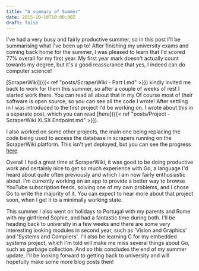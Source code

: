 ```yaml
---
title: "A summary of Summer"
date: 2015-10-10T10:00:00Z
draft: false
---
```


I've had a very busy and fairly productive summer, so in this post I'll be summarising what I've been up to! After finishing my university exams and coming back home for the summer, I was pleased to learn that I'd scored 77% overall for my first year. My first year mark doesn't actually count towards my degree, but it's a good reassurance that yes, I indeed can do computer science!

[ScraperWiki]({{< ref "posts/ScraperWiki - Part I.md" >}}) kindly invited me back to work for them this summer, so after a couple of weeks of rest I started work there. You can read all about that in my  Of course most of their software is open source, so you can see all the code I wrote! After settling in I was introduced to the first project I'd be working on. I wrote about this in a separate post, which you can read [here]({{< ref "posts/Project - ScraperWiki XLSX Endpoint.md" >}}). 

I also worked on some other projects, the main one being replacing the code being used to access the database in scrapers running on the ScraperWiki platform. This isn't yet deployed, but you can see the progress [here](https://github.com/scraperwiki/scraperwiki-python).

Overall I had a great time at ScraperWiki, it was good to be doing productive work and certainly nice to get so much experience with Go, a language I'd heard about quite often previously and which I am now fairly enthusiastic about. I'm currently working on an app to provide a better way to browse YouTube subscription feeds, solving one of my own problems, and I chose Go to write the majority of it. You can expect to hear more about that project soon, when I get it to a minimally working state.

This summer I also went on holidays to Portugal with my parents and Rome with my girlfriend Sophie, and had a fantastic time during both. I'll be heading back to university in a few weeks and there are some very interesting looking modules in second year, such as 'Vision and Graphics' and 'Systems and Compilers'. I'll also be learning C for my embedded systems project, which I'm told will make me miss several things about Go, such as garbage collection. And so this concludes the end of my summer update, I'll be looking forward to getting back to university and will hopefully make some more blog posts then!
